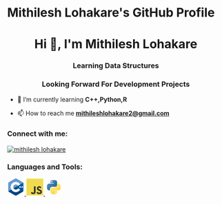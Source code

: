 # Mithilesh Lohakare's GitHub Profile
<h1 align="center">Hi 👋, I'm Mithilesh Lohakare</h1>
<h3 align="center">Learning Data Structures </h3>
<h3 align="center"> Looking Forward For Development Projects</h3>

- 🌱 I’m currently learning **C++,Python,R**

- 📫 How to reach me **mithileshlohakare2@gmail.com**

<h3 align="left">Connect with me:</h3>
<p align="left">
<a href="https://linkedin.com/in/mithilesh lohakare" target="blank"><img align="center" src="https://raw.githubusercontent.com/rahuldkjain/github-profile-readme-generator/master/src/images/icons/Social/linked-in-alt.svg" alt="mithilesh lohakare" height="30" width="40" /></a>
</p>

<h3 align="left">Languages and Tools:</h3>
<p align="left"> <a href="https://www.w3schools.com/cpp/" target="_blank" rel="noreferrer"> <img src="https://raw.githubusercontent.com/devicons/devicon/master/icons/cplusplus/cplusplus-original.svg" alt="cplusplus" width="40" height="40"/> </a> <a href="https://developer.mozilla.org/en-US/docs/Web/JavaScript" target="_blank" rel="noreferrer"> <img src="https://raw.githubusercontent.com/devicons/devicon/master/icons/javascript/javascript-original.svg" alt="javascript" width="40" height="40"/> </a> <a href="https://www.python.org" target="_blank" rel="noreferrer"> <img src="https://raw.githubusercontent.com/devicons/devicon/master/icons/python/python-original.svg" alt="python" width="40" height="40"/> </a> </p>
